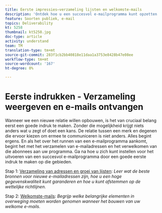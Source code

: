 ```yaml
---
title: Eerste impressies—verzameling lijsten en welkomste-mails
description: 'Ontdek hoe u een succesvol e-mailprogramma kunt opzetten door een goede eerste indruk te maken. '
feature: Soorten publiek, e-mail
topics: Deliverability
kt: 5258
thumbnail: kt5258.jpg
doc-type: article
activity: understand
team: TM
translation-type: tm+mt
source-git-commit: 283f1cb2bb40818e11daa1a3753e8428b47e08ee
workflow-type: tm+mt
source-wordcount: '167'
ht-degree: 0%

---
```



# Eerste indrukken - Verzameling weergeven en e-mails ontvangen

Wanneer we een nieuwe relatie willen opbouwen, is het van cruciaal belang eerst een goede indruk te maken. Zonder die mogelijkheid krijgt niets anders wat u zegt of doet een kans. De relatie tussen een merk en degenen die ervoor kiezen om ermee te communiceren is niet anders. Alles begint ergens. En als het over het runnen van een e-mailprogramma aankomt, begint het met het verzamelen van e-mailadressen en het verwelkomen van die abonnees aan uw programma. Ga na hoe u zich kunt instellen voor het uitvoeren van een succesvol e-mailprogramma door een goede eerste indruk te maken op die gebieden.

Stap 1:  [Verzameling van adressen en groei van lijsten](/help/first-impressions/address-collection-and-list-growth.md):
*Leer wat de beste bronnen voor nieuwe e-mailadressen zijn, hoe u een hoge gegevenskwaliteit kunt garanderen en hoe u kunt afstemmen op de wettelijke richtlijnen.*

Stap 2:  [Welkomste-mails](/help/first-impressions/welcome-emails.md):
*Begrijp welke belangrijke elementen in overweging moeten worden genomen wanneer het bouwen van uw welkome e-mails.*
